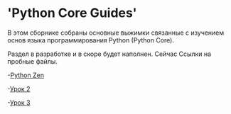 # 'Python Core Guides'

В этом сборнике собраны основные выжимки связанные с изучением основ языка программирования Python (Python Core).

Раздел в разработке и в скоре будет наполнен. Сейчас Ссылки на пробные файлы.

-[Python Zen](https://github.com/Skif3195/Python-Learning/blob/Guides/Python%20Core/Урок%201.md)

-[Урок 2](https://github.com/Skif3195/Python-Learning/blob/Guides/Python%20Core/Урок%202.md)

-[Урок 3](https://github.com/Skif3195/Python-Learning/blob/Guides/Python%20Core/Урок%203.md)
